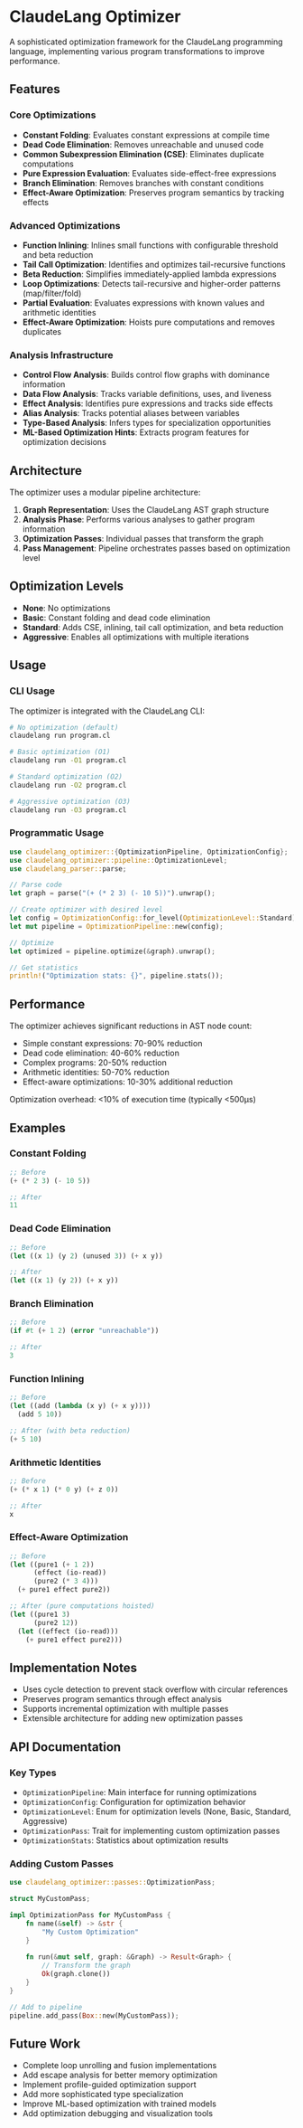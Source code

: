 # ClaudeLang Optimizer

A sophisticated optimization framework for the ClaudeLang programming language, implementing various program transformations to improve performance.

## Features

### Core Optimizations
- **Constant Folding**: Evaluates constant expressions at compile time
- **Dead Code Elimination**: Removes unreachable and unused code
- **Common Subexpression Elimination (CSE)**: Eliminates duplicate computations
- **Pure Expression Evaluation**: Evaluates side-effect-free expressions
- **Branch Elimination**: Removes branches with constant conditions
- **Effect-Aware Optimization**: Preserves program semantics by tracking effects

### Advanced Optimizations
- **Function Inlining**: Inlines small functions with configurable threshold and beta reduction
- **Tail Call Optimization**: Identifies and optimizes tail-recursive functions
- **Beta Reduction**: Simplifies immediately-applied lambda expressions
- **Loop Optimizations**: Detects tail-recursive and higher-order patterns (map/filter/fold)
- **Partial Evaluation**: Evaluates expressions with known values and arithmetic identities
- **Effect-Aware Optimization**: Hoists pure computations and removes duplicates

### Analysis Infrastructure
- **Control Flow Analysis**: Builds control flow graphs with dominance information
- **Data Flow Analysis**: Tracks variable definitions, uses, and liveness
- **Effect Analysis**: Identifies pure expressions and tracks side effects
- **Alias Analysis**: Tracks potential aliases between variables
- **Type-Based Analysis**: Infers types for specialization opportunities
- **ML-Based Optimization Hints**: Extracts program features for optimization decisions

## Architecture

The optimizer uses a modular pipeline architecture:

1. **Graph Representation**: Uses the ClaudeLang AST graph structure
2. **Analysis Phase**: Performs various analyses to gather program information
3. **Optimization Passes**: Individual passes that transform the graph
4. **Pass Management**: Pipeline orchestrates passes based on optimization level

## Optimization Levels

- **None**: No optimizations
- **Basic**: Constant folding and dead code elimination
- **Standard**: Adds CSE, inlining, tail call optimization, and beta reduction
- **Aggressive**: Enables all optimizations with multiple iterations

## Usage

### CLI Usage

The optimizer is integrated with the ClaudeLang CLI:

```bash
# No optimization (default)
claudelang run program.cl

# Basic optimization (O1)
claudelang run -O1 program.cl

# Standard optimization (O2)
claudelang run -O2 program.cl

# Aggressive optimization (O3)
claudelang run -O3 program.cl
```

### Programmatic Usage

```rust
use claudelang_optimizer::{OptimizationPipeline, OptimizationConfig};
use claudelang_optimizer::pipeline::OptimizationLevel;
use claudelang_parser::parse;

// Parse code
let graph = parse("(+ (* 2 3) (- 10 5))").unwrap();

// Create optimizer with desired level
let config = OptimizationConfig::for_level(OptimizationLevel::Standard);
let mut pipeline = OptimizationPipeline::new(config);

// Optimize
let optimized = pipeline.optimize(&graph).unwrap();

// Get statistics
println!("Optimization stats: {}", pipeline.stats());
```

## Performance

The optimizer achieves significant reductions in AST node count:
- Simple constant expressions: 70-90% reduction
- Dead code elimination: 40-60% reduction
- Complex programs: 20-50% reduction
- Arithmetic identities: 50-70% reduction
- Effect-aware optimizations: 10-30% additional reduction

Optimization overhead: <10% of execution time (typically <500μs)

## Examples

### Constant Folding
```lisp
;; Before
(+ (* 2 3) (- 10 5))

;; After
11
```

### Dead Code Elimination
```lisp
;; Before
(let ((x 1) (y 2) (unused 3)) (+ x y))

;; After
(let ((x 1) (y 2)) (+ x y))
```

### Branch Elimination
```lisp
;; Before
(if #t (+ 1 2) (error "unreachable"))

;; After
3
```

### Function Inlining
```lisp
;; Before
(let ((add (lambda (x y) (+ x y))))
  (add 5 10))

;; After (with beta reduction)
(+ 5 10)
```

### Arithmetic Identities
```lisp
;; Before
(+ (* x 1) (* 0 y) (+ z 0))

;; After
x
```

### Effect-Aware Optimization
```lisp
;; Before
(let ((pure1 (+ 1 2))
      (effect (io-read))
      (pure2 (* 3 4)))
  (+ pure1 effect pure2))

;; After (pure computations hoisted)
(let ((pure1 3)
      (pure2 12))
  (let ((effect (io-read)))
    (+ pure1 effect pure2)))
```

## Implementation Notes

- Uses cycle detection to prevent stack overflow with circular references
- Preserves program semantics through effect analysis
- Supports incremental optimization with multiple passes
- Extensible architecture for adding new optimization passes

## API Documentation

### Key Types

- `OptimizationPipeline`: Main interface for running optimizations
- `OptimizationConfig`: Configuration for optimization behavior
- `OptimizationLevel`: Enum for optimization levels (None, Basic, Standard, Aggressive)
- `OptimizationPass`: Trait for implementing custom optimization passes
- `OptimizationStats`: Statistics about optimization results

### Adding Custom Passes

```rust
use claudelang_optimizer::passes::OptimizationPass;

struct MyCustomPass;

impl OptimizationPass for MyCustomPass {
    fn name(&self) -> &str {
        "My Custom Optimization"
    }
    
    fn run(&mut self, graph: &Graph) -> Result<Graph> {
        // Transform the graph
        Ok(graph.clone())
    }
}

// Add to pipeline
pipeline.add_pass(Box::new(MyCustomPass));
```

## Future Work

- Complete loop unrolling and fusion implementations
- Add escape analysis for better memory optimization
- Implement profile-guided optimization support
- Add more sophisticated type specialization
- Improve ML-based optimization with trained models
- Add optimization debugging and visualization tools